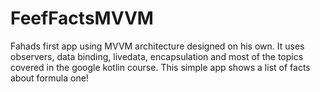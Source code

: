 # FeefFactsMVVM
Fahads first app using MVVM architecture designed on his own. It uses observers, data binding, livedata, encapsulation and most of the topics covered in the google kotlin course.
This simple app shows a list of facts about formula one!
